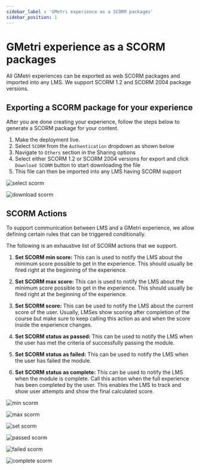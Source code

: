 ```yaml
---
sidebar_label : 'GMetri experience as a SCORM packages'
sidebar_position: 1
---
```


# GMetri experience as a SCORM packages


All GMetri experiences can be exported as web SCORM packages and imported into any LMS. We support SCORM 1.2 and SCORM 2004 package versions.

## Exporting a SCORM package for your experience

After you are done creating your experience, follow the steps below to generate a SCORM package for your content.


1. Make the deployment live.
2. Select `SCORM` from the `Authentication` dropdown as shown below
3. Navigate to `Others` section in the Sharing options
4. Select either SCORM 1.2 or SCORM 2004 versions for export and click `Download SCORM` button to start downloading the file
5. This file can then be imported into any LMS having SCORM support

![select scorm](https://s.vrgmetri.com/image/w_1950,h_950,q_90/gb-web/portal-docs/assets/img/screenshots/select-scorm.png)

![download scorm](https://s.vrgmetri.com/image/w_1950,h_950,q_90/gb-web/portal-docs/assets/img/screenshots/download-scorm.png)


## SCORM Actions

To support communication between LMS and a GMetri experience, we allow defining certain rules that can be triggered conditionally.

The following is an exhaustive list of SCORM actions that we support.


1. **Set SCORM min score:** This can is used to notify the LMS about the minimum score possible to get in the experience. This should usually be fired right at the beginning of the experience.

2. **Set SCORM max score:** This can is used to notify the LMS about the minimum score possible to get in the experience. This should usually be fired right at the beginning of the experience.
3. **Set SCORM score:** This can be used to notify the LMS about the current score of the user. Usually, LMSes show scoring after completion of the course but make sure to keep calling this action as and when the score inside the experience changes.
4. **Set SCORM status as passed:** This can be used to notify the LMS when the user has met the criteria of successfully passing the module.
5. **Set SCORM status as failed:** This can be used to notify the LMS when the user has failed the module.
6. **Set SCORM status as complete:** This can be used to notify the LMS when the module is complete. Call this action when the full experience has been completed by the user. This enables the LMS to track and show user attempts and show the final calculated score.


![min scorm](https://s.vrgmetri.com/image/w_1200,h_163,q_90/gb-web/portal-docs/assets/img/screenshots/set-scorm-min-score.png)
 

 ![max scorm](https://s.vrgmetri.com/image/w_1200,h_163,q_90/gb-web/portal-docs/assets/img/screenshots/set-scorm-max-score.png)

 ![set scorm](https://s.vrgmetri.com/image/w_1200,h_163,q_90/gb-web/portal-docs/assets/img/screenshots/set-scorm-score.png)

 ![passed scorm](https://s.vrgmetri.com/image/w_1200,h_163,q_90/gb-web/portal-docs/assets/img/screenshots/set-scorm-passed.png)

 ![failed scorm](https://s.vrgmetri.com/image/w_1200,h_163,q_90/gb-web/portal-docs/assets/img/screenshots/set-scorm-failed.png)

![complete scorm](https://s.vrgmetri.com/image/w_1200,h_163,q_90/gb-web/portal-docs/assets/img/screenshots/set-scorm-complete.png)